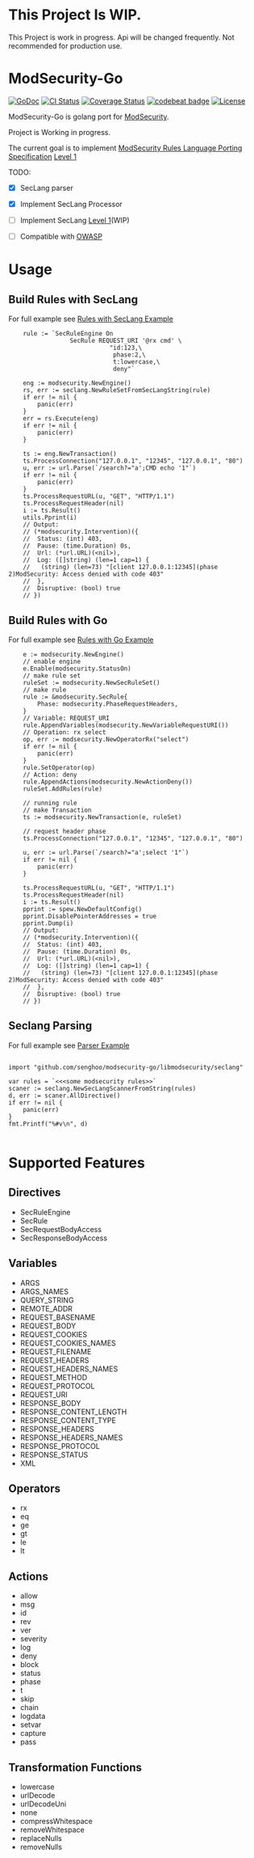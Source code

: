 # This Project Is WIP.

This Project is work in progress. Api will be changed frequently. Not recommended for production use.

# ModSecurity-Go

[![GoDoc](https://img.shields.io/badge/godoc-reference-blue.svg)](https://godoc.org/github.com/senghoo/modsecurity-go)
[![CI Status](https://travis-ci.org/senghoo/modsecurity-go.svg?branch=master)](https://travis-ci.org/senghoo/modsecurity-go)
[![Coverage Status](https://coveralls.io/repos/github/senghoo/modsecurity-go/badge.svg?branch=master)](https://coveralls.io/github/senghoo/modsecurity-go?branch=master)
[![codebeat badge](https://codebeat.co/badges/e6d5534b-34a4-4420-a319-e3f7245cdc0e)](https://codebeat.co/projects/github-com-senghoo-modsecurity-go-master)
[![License](https://img.shields.io/github/license/senghoo/modsecurity-go.svg)](https://github.com/senghoo/modsecurity-go/blob/master/LICENSE)

ModSecurity-Go is golang port for [ModSecurity](https://github.com/SpiderLabs/ModSecurity).

Project is Working in progress.

The current goal is to implement [ModSecurity Rules Language Porting Specification](https://github.com/SpiderLabs/ModSecurity/wiki/ModSecurity-Rules-Language-Porting-Specification) [Level 1](https://github.com/SpiderLabs/ModSecurity/wiki/ModSecurity-Rules-Language-Porting-Specification#level-1-core-features)

TODO:

- [x] SecLang parser
- [x] Implement SecLang Processor
- [ ] Implement SecLang [Level 1](https://github.com/SpiderLabs/ModSecurity/wiki/ModSecurity-Rules-Language-Porting-Specification#level-1-core-features)(WIP)
- [ ] Compatible with [OWASP](https://github.com/SpiderLabs/owasp-modsecurity-crs)


# Usage 

## Build Rules with SecLang

For full example see [Rules with SecLang Example](https://github.com/senghoo/modsecurity-go/blob/master/examples/rule_from_seclang_test.go)

```
	rule := `SecRuleEngine On
                 SecRule REQUEST_URI '@rx cmd' \
                            "id:123,\
                             phase:2,\
                             t:lowercase,\
                             deny"`

	eng := modsecurity.NewEngine()
	rs, err := seclang.NewRuleSetFromSecLangString(rule)
	if err != nil {
		panic(err)
	}
	err = rs.Execute(eng)
	if err != nil {
		panic(err)
	}

	ts := eng.NewTransaction()
	ts.ProcessConnection("127.0.0.1", "12345", "127.0.0.1", "80")
	u, err := url.Parse(`/search?="a';CMD echo '1"`)
	if err != nil {
		panic(err)
	}
	ts.ProcessRequestURL(u, "GET", "HTTP/1.1")
	ts.ProcessRequestHeader(nil)
	i := ts.Result()
	utils.Pprint(i)
	// Output:
	// (*modsecurity.Intervention)({
	//  Status: (int) 403,
	//  Pause: (time.Duration) 0s,
	//  Url: (*url.URL)(<nil>),
	//  Log: ([]string) (len=1 cap=1) {
	//   (string) (len=73) "[client 127.0.0.1:12345](phase 2)ModSecurity: Access denied with code 403"
	//  },
	//  Disruptive: (bool) true
	// })
```

## Build Rules with Go

For full example see [Rules with Go Example](https://github.com/senghoo/modsecurity-go/blob/master/examples/rule_from_go_test.go)

```
	e := modsecurity.NewEngine()
	// enable engine
	e.Enable(modsecurity.StatusOn)
	// make rule set
	ruleSet := modsecurity.NewSecRuleSet()
	// make rule
	rule := &modsecurity.SecRule{
		Phase: modsecurity.PhaseRequestHeaders,
	}
	// Variable: REQUEST_URI
	rule.AppendVariables(modsecurity.NewVariableRequestURI())
	// Operation: rx select
	op, err := modsecurity.NewOperatorRx("select")
	if err != nil {
		panic(err)
	}
	rule.SetOperator(op)
	// Action: deny
	rule.AppendActions(modsecurity.NewActionDeny())
	ruleSet.AddRules(rule)

	// running rule
	// make Transaction
	ts := modsecurity.NewTransaction(e, ruleSet)

	// request header phase
	ts.ProcessConnection("127.0.0.1", "12345", "127.0.0.1", "80")

	u, err := url.Parse(`/search?="a';select '1"`)
	if err != nil {
		panic(err)
	}

	ts.ProcessRequestURL(u, "GET", "HTTP/1.1")
	ts.ProcessRequestHeader(nil)
	i := ts.Result()
	pprint := spew.NewDefaultConfig()
	pprint.DisablePointerAddresses = true
	pprint.Dump(i)
	// Output:
	// (*modsecurity.Intervention)({
	//  Status: (int) 403,
	//  Pause: (time.Duration) 0s,
	//  Url: (*url.URL)(<nil>),
	//  Log: ([]string) (len=1 cap=1) {
	//   (string) (len=73) "[client 127.0.0.1:12345](phase 2)ModSecurity: Access denied with code 403"
	//  },
	//  Disruptive: (bool) true
	// })
```

## Seclang Parsing

For full example see [Parser Example](https://github.com/senghoo/modsecurity-go/blob/master/examples/parsing_test.go)

```

import "github.com/senghoo/modsecurity-go/libmodsecurity/seclang"

var rules = `<<<some modsecurity rules>>`
scaner := seclang.NewSecLangScannerFromString(rules)
d, err := scaner.AllDirective()
if err != nil {
	panic(err)
}
fmt.Printf("%#v\n", d)
    
```

# Supported Features

## Directives

* SecRuleEngine
* SecRule
* SecRequestBodyAccess
* SecResponseBodyAccess

## Variables

* ARGS
* ARGS_NAMES
* QUERY_STRING
* REMOTE_ADDR
* REQUEST_BASENAME
* REQUEST_BODY
* REQUEST_COOKIES
* REQUEST_COOKIES_NAMES
* REQUEST_FILENAME
* REQUEST_HEADERS
* REQUEST_HEADERS_NAMES
* REQUEST_METHOD
* REQUEST_PROTOCOL
* REQUEST_URI
* RESPONSE_BODY
* RESPONSE_CONTENT_LENGTH
* RESPONSE_CONTENT_TYPE
* RESPONSE_HEADERS
* RESPONSE_HEADERS_NAMES
* RESPONSE_PROTOCOL
* RESPONSE_STATUS
* XML

## Operators

* rx
* eq
* ge
* gt
* le
* lt

## Actions

* allow
* msg
* id
* rev
* ver
* severity
* log
* deny
* block
* status
* phase
* t
* skip
* chain
* logdata
* setvar
* capture
* pass

## Transformation Functions

* lowercase
* urlDecode
* urlDecodeUni
* none
* compressWhitespace
* removeWhitespace
* replaceNulls
* removeNulls
